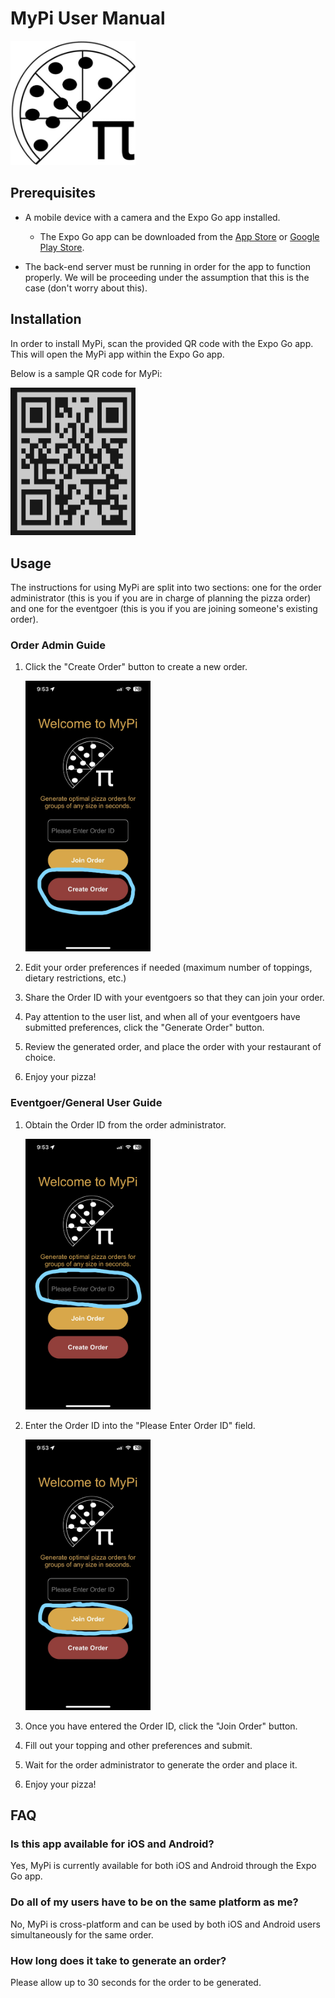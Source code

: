 # MyPi User Manual
<div style="width:200px">

![icon](/Mobile%20Wireframes%20and%20Concepts/MiPi%20Logo.jpg)

</div>

## Prerequisites
- A mobile device with a camera and the Expo Go app installed.
  - The Expo Go app can be downloaded from the [App Store](https://apps.apple.com/us/app/expo-go/id982107779) or [Google Play Store](https://play.google.com/store/apps/details?id=host.exp.exponent&hl=en_US&gl=US).

- The back-end server must be running in order for the app to function properly. We will be proceeding under the assumption that this is the case (don't worry about this).

## Installation
In order to install MyPi, scan the provided QR code with the Expo Go app. This will open the MyPi app within the Expo Go app.

Below is a sample QR code for MyPi:

<div style="width:200px">

![MyPi QR Code](/Weekly%20Assignments/Spring%20Assignment%202-%20User%20Manual/images/sample_QR.png)

</div>

## Usage
The instructions for using MyPi are split into two sections: one for the order administrator (this is you if you are in charge of planning the pizza order) and one for the eventgoer (this is you if you are joining someone's existing order).

### Order Admin Guide
1. Click the "Create Order" button to create a new order.
    <div style="width:200px">

    ![Create Order](/Weekly%20Assignments/Spring%20Assignment%202-%20User%20Manual/images/create_order.jpg)

    </div>
2. Edit your order preferences if needed (maximum number of toppings, dietary restrictions, etc.)
3. Share the Order ID with your eventgoers so that they can join your order.
4. Pay attention to the user list, and when all of your eventgoers have submitted preferences, click the "Generate Order" button.
5. Review the generated order, and place the order with your restaurant of choice.
6. Enjoy your pizza!

### Eventgoer/General User Guide
1. Obtain the Order ID from the order administrator.
   <div style="width:200px">

    ![Enter ID](/Weekly%20Assignments/Spring%20Assignment%202-%20User%20Manual/images/enter_id.jpg)

    </div>
2. Enter the Order ID into the "Please Enter Order ID" field.
   <div style="width:200px">

    ![Join Order](/Weekly%20Assignments/Spring%20Assignment%202-%20User%20Manual/images/join_order.jpg)

    </div>
3. Once you have entered the Order ID, click the "Join Order" button.
4. Fill out your topping and other preferences and submit.
5. Wait for the order administrator to generate the order and place it.
6. Enjoy your pizza!

## FAQ
### **Is this app available for iOS and Android?**

Yes, MyPi is currently available for both iOS and Android through the Expo Go app.

### **Do all of my users have to be on the same platform as me?**

No, MyPi is cross-platform and can be used by both iOS and Android users simultaneously for the same order.

### **How long does it take to generate an order?**

Please allow up to 30 seconds for the order to be generated.